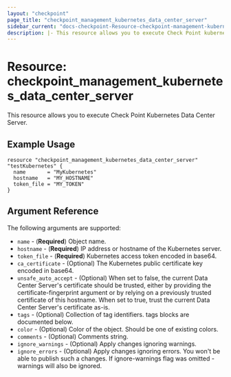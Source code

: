 ```yaml
---
layout: "checkpoint"
page_title: "checkpoint_management_kubernetes_data_center_server"
sidebar_current: "docs-checkpoint-Resource-checkpoint-management-kubernetes-data-center-server"
description: |- This resource allows you to execute Check Point kubernetes data center server.
---
```


# Resource: checkpoint_management_kubernetes_data_center_server

This resource allows you to execute Check Point Kubernetes Data Center Server.

## Example Usage

```hcl
resource "checkpoint_management_kubernetes_data_center_server" "testKubernetes" {
  name       = "MyKubernetes"
  hostname   = "MY_HOSTNAME"
  token_file = "MY_TOKEN"
}
```

## Argument Reference

The following arguments are supported:

* `name` - (**Required**) Object name.
* `hostname` - (**Required**) IP address or hostname of the Kubernetes server.
* `token_file` - (**Required**) Kubernetes access token encoded in base64.
* `ca_certificate` - (Optional) The Kubernetes public certificate key encoded in base64.
* `unsafe_auto_accept` - (Optional) When set to false, the current Data Center Server's certificate should be trusted, either by providing the certificate-fingerprint argument or by relying on a previously trusted certificate of this hostname. When set to true, trust the current Data Center Server's certificate as-is.
* `tags` - (Optional) Collection of tag identifiers. tags blocks are documented below.
* `color` - (Optional) Color of the object. Should be one of existing colors.
* `comments` - (Optional) Comments string.
* `ignore_warnings` - (Optional) Apply changes ignoring warnings.
* `ignore_errors` - (Optional) Apply changes ignoring errors. You won't be able to publish such a changes. If ignore-warnings flag was omitted - warnings will also be ignored.
